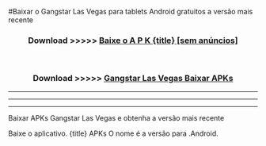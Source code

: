 #Baixar o Gangstar Las Vegas   para tablets Android gratuitos a versão mais recente


<div align="center">
<h3>Download >>>>> <a href="https://pt-web.web.app/?pt= {title}">Baixe o A P K {title} [sem anúncios]</a></h3><br>

<h3>Download >>>>> <a href="https://pt-web.web.app/?pt= {title}">Gangstar Las Vegas  Baixar APKs</a></h3>
</div>

----------------------------------------------------------

----------------------------------------------------------

----------------------------------------------------------

Baixar APKs Gangstar Las Vegas  e obtenha a versão mais recente

Baixe o aplicativo. {title} APKs O nome é a versão para .Android.


